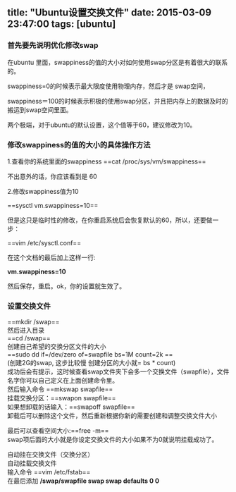 title: "Ubuntu设置交换文件"
date: 2015-03-09 23:47:00
tags: [ubuntu]
---
### 首先要先说明优化修改swap

在ubuntu 里面，swappiness的值的大小对如何使用swap分区是有着很大的联系的。

swappiness=0的时候表示最大限度使用物理内存，然后才是 swap空间，

swappiness＝100的时候表示积极的使用swap分区，并且把内存上的数据及时的搬运到swap空间里面。

两个极端，对于ubuntu的默认设置，这个值等于60，建议修改为10。

### 修改swappiness的值的大小的具体操作方法
1.查看你的系统里面的swappiness
==cat /proc/sys/vm/swappiness==

不出意外的话，你应该看到是 60

2.修改swappiness值为10

==sysctl vm.swappiness=10==

但是这只是临时性的修改，在你重启系统后会恢复默认的60，所以，还要做一步：

==vim /etc/sysctl.conf==

在这个文档的最后加上这样一行:

**vm.swappiness=10**

然后保存，重启。ok，你的设置就生效了。

### 设置交换文件
==mkdir /swap==<br />
然后进入目录<br />
==cd /swap==<br />
创建自己希望的交换分区文件的大小<br />
==sudo dd if=/dev/zero of=swapfile bs=1M count=2k ==<br />
(创建2G的swap, 这步比较慢 创建分区的大小就= bs * count)<br />
成功后会有提示，这时候查看swap文件夹下会多一个交换文件（swapfile），文件名字你可以自己定义在上面创建命令里。<br />
然后输入命令 ==mkswap swapfile==<br />
挂载交换分区：==swapon swapfile==<br />
如果想卸载的话输入：==swapoff swapfile==<br />
卸载后可以删除这个文件，然后重新根据你新的需要创建和调整交换文件大小<br />

最后可以查看空间大小:==free -m==<br />
swap项后面的大小就是你设定交换文件的大小如果不为0就说明挂载成功了。

自动挂在交换文件（交换分区）<br />
自动挂载交换文件<br />
输入命令 ==vim /etc/fstab==<br />
在最后添加 **/swap/swapfile swap swap defaults 0 0**<br />